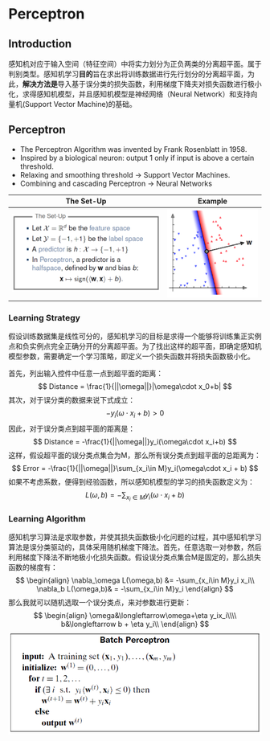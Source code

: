 # Perceptron

## Introduction

  感知机对应于输入空间（特征空间）中将实力划分为正负两类的分离超平面。属于判别类型。感知机学习**目的**旨在求出将训练数据进行先行划分的分离超平面，为此，**解决方法是**导入基于误分类的损失函数，利用梯度下降夫对损失函数进行极小化，求得感知机模型，并且感知机模型是神经网络（Neural Network）和支持向量机(Support Vector Machine)的基础。

## Perceptron

* The Perceptron Algorithm was invented by Frank Rosenblatt in 1958.
* Inspired by a biological neuron: output 1 only if input is above a certain threshold.
* Relaxing and smoothing threshold -> Support Vector Machines.
* Combining and cascading Perceptron -> Neural Networks

|                   The Set-Up                   |                    Example                     |
| :--------------------------------------------: | :--------------------------------------------: |
| <img src="Picture\1.PNG" style="zoom: 67%;" /> | <img src="Picture\2.PNG" style="zoom: 67%;" /> |

### Learning Strategy

  假设训练数据集是线性可分的，感知机学习的目标是求得一个能够将训练集正实例点和负实例点完全正确分开的分离超平面。为了找出这样的超平面，即确定感知机模型参数，需要确定一个学习策略，即定义一个损失函数并将损失函数极小化。

  首先，列出输入控件中任意一点到超平面的距离：
$$
Distance = \frac{1}{||\omega||}|\omega\cdot x_0+b|
$$
  其次，对于误分类的数据来说下式成立：
$$
-y_i(\omega\cdot x_i + b) >0
$$
  因此，对于误分类点到超平面的距离是：
$$
Distance = -\frac{1}{||\omega||}y_i(\omega\cdot x_i+b)
$$
  这样，假设超平面的误分类点集合为M，那么所有误分类点到超平面的总距离为：
$$
Error = -\frac{1}{||\omega||}\sum_{x_i\in M}y_i(\omega\cdot x_i + b)
$$
  如果不考虑系数，便得到经验函数，所以感知机模型的学习的损失函数定义为：
$$
L(\omega,b)=-\sum_{x_i\in M}y_i(\omega\cdot x_i + b)
$$

### Learning Algorithm

  感知机学习算法是求取参数，并使其损失函数极小化问题的过程，其中感知机学习算法是误分类驱动的，具体采用随机梯度下降法。首先，任意选取一对参数，然后利用梯度下降法不断地极小化损失函数。假设误分类点集合M是固定的，那么损失函数的梯度有：
$$
\begin{align}
\nabla_\omega L(\omega,b) &= -\sum_{x_i\in M}y_i x_i\\
\nabla_b L(\omega,b)& = -\sum_{x_i\in M}y_i
\end{align}
$$
  那么我就可以随机选取一个误分类点，来对参数进行更新：
$$
\begin{align}
\omega&\longleftarrow\omega+\eta y_ix_i\\\\
b&\longleftarrow b + \eta y_i\\
\end{align}
$$
![](Picture\3.PNG)